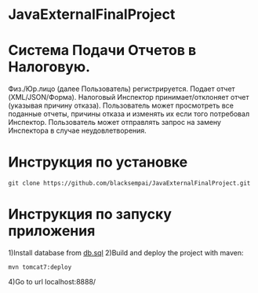 # JavaExternalFinalProject

# Система Подачи Отчетов в Налоговую.
Физ./Юр.лицо (далее Пользователь) регистрируется. Подает отчет (XML/JSON/Форма). Налоговый Инспектор принимает/отклоняет отчет (указывая причину отказа). Пользователь может просмотреть все поданные отчеты, причины отказа и изменять их если того потребовал Инспектор. Пользователь может отправлять запрос на замену Инспектора в случае неудовлетворения. 

# Инструкция по установке 
```
git clone https://github.com/blacksempai/JavaExternalFinalProject.git
```

# Инструкция по запуску приложения

1)Install database from [db.sql](database/db.sql)
2)Build and deploy the project with maven:
```
mvn tomcat7:deploy
```
4)Go to url localhost:8888/
